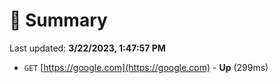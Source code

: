 # 📖 Summary
Last updated: **3/22/2023, 1:47:57 PM**

- `GET` [https://google.com](https://google.com) - **Up** (299ms)
